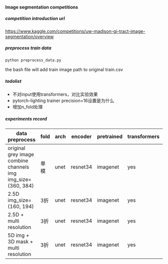 #### Image segmentation competitions

##### competition introduction url

https://www.kaggle.com/competitions/uw-madison-gi-tract-image-segmentation/overview

##### preprocess train data

```bash
python preprocess_data.py
``` 

the bash file will add train image path to original train.csv

##### todolist

- 不对input使用transformers，对比实验效果
- pytorch-lighting trainer precision=16设置是为什么
- 增加n_fold处理

##### experiments record

| data preprocess                                              | fold | arch | encoder  | pretrained | transformers | loss function              | valid loss | submit score |
|--------------------------------------------------------------|------|------|----------|------------|--------------|----------------------------|------------|--------------|
| original grey image combine channels img img_size=(360, 384) | 单模   |unet             | resnet34 | imagenet   | yes          | 0.5BSELoss + 0.5TverskyLoss | 0.11649    | 0.834        |
| 2.5D img_size=(160, 194)                                     | 3折   |unet             | resnet34 | imagenet   | yes          | 0.5BSELoss + 0.5TverskyLoss | 0.13349    | 0.762        |
| 2.5D + multi resolution                                      | 3折   |unet             | resnet34 | imagenet   | yes          | 0.5BSELoss + 0.5TverskyLoss | 0.09906    | 0.857        |
| 5D img + 3D mask + multi resolution                          | 3折   |unet             | resnet34 | imagenet   | yes          | 0.5BSELoss + 0.5TverskyLoss | 0.10       | 0.853        |

